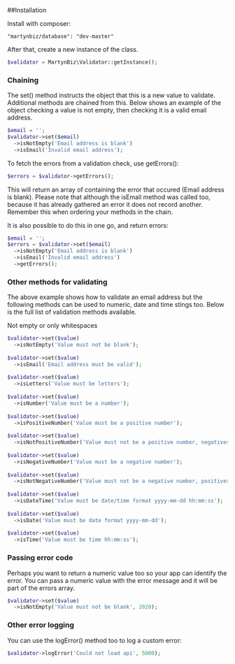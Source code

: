 ##Installation

Install with composer: 

```
"martynbiz/database": "dev-master"
```

After that, create a new instance of the class.

```php
$validator = MartynBiz\Validator::getInstance();
```

### Chaining

The set() method instructs the object that this is a new value to validate. Additional methods are chained from this. Below shows an example of the object checking a value is not empty, then checking it is a valid email address.

```php
$email = '';
$validator->set($email)
  ->isNotEmpty('Email address is blank')
  ->isEmail('Invalid email address');
```

To fetch the errors  from a validation check, use getErrors():

```php
$errors = $validator->getErrors();
```

This will return an array of containing the error that occured (Email address is blank). Please note that although the isEmail method was called too, because it has already gathered an error it does not record another. Remember this when ordering your methods in the chain.

It is also possible to do this in one go, and return errors:

```php
$email = '';
$errors = $validator->set($email)
  ->isNotEmpty('Email address is blank')
  ->isEmail('Invalid email address')
  ->getErrors();
```

### Other methods for validating

The above example shows how to validate an email address but the following methods can be used to numeric, date and time stings too. Below is the full list of validation methods available.

Not empty or only whitespaces

```php
$validator->set($value)
  ->isNotEmpty('Value must not be blank');
  
$validator->set($value)
  ->isEmail('Email address must be valid');
  
$validator->set($value)
  ->isLetters('Value must be letters');
  
$validator->set($value)
  ->isNumber('Value must be a number');
  
$validator->set($value)
  ->isPositiveNumber('Value must be a positive number');
  
$validator->set($value)
  ->isNotPositiveNumber('Value must not be a positive number, negatives and zeros OK');
  
$validator->set($value)
  ->isNegativeNumber('Value must be a negative number');
  
$validator->set($value)
  ->isNotNegativeNumber('Value must not be a negative number, positives and zeros OK');
  
$validator->set($value)
  ->isDateTime('Value must be date/time format yyyy-mm-dd hh:mm:ss');
  
$validator->set($value)
  ->isDate('Value must be date format yyyy-mm-dd');
  
$validator->set($value)
  ->isTime('Value must be time hh:mm:ss');
```

### Passing error code

Perhaps you want to return a numeric value too so your app can identify the error. You can pass a numeric value with the error message and it will be part of the errors array.

```php
$validator->set($value)
  ->isNotEmpty('Value must not be blank', 2020);
```

### Other error logging

You can use the logError() method too to log a custom error:

```php
$validator->logError('Could not load api', 5000);
```
